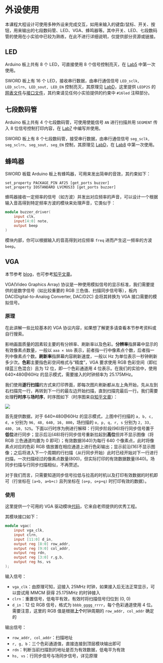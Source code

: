 # 外设使用

本课程大程设计可使用多种外设来完成交互，如用来输入的键盘/鼠标、开关、按钮，用来输出的七段数码管、LED、VGA、蜂鸣器等。其中开关、LED、七段数码管的使用在小实验中已较为熟练，在此不进行详细说明，仅提供部分资源或链接。

## LED

Arduino 板上共有 8 个 LED，可直接使用 8 个信号控制亮灭，在 [Lab5](../lab5/decoder.md) 中第一次使用。

SWORD 板上有 16 个 LED，接收串行数据，由串行通信信号 `LED_sclk, LED_sclrn, LED_sout, LED_EN` 控制亮灭，其原理见 [LabD](../labD/shift_register.md/#onboard-LED-7seg)，这里提供 `LEDP2S` 的[网表文件](../lab9/attachment/LEDP2S.ngc)与[接口文件](../lab9/attachment/LEDP2S_io.v)，其约束请见任何小实验提供的约束中 `#16led` 注释部分。

## 七段数码管

Arduino 板上共有 4 个七段数码管，可使用使能信号 `AN` 进行扫描并用 `SEGMENT` 传入 8 位信号控制打印内容，在 [Lab7](../lab7/multiplexer.md) 中编写并使用。

SWORD 板上有 8 个七段数码管，接受串行数据，由串行通信信号 `seg_sclk, seg_sclrn, seg_sout, seg_EN` 控制，其原理见 [LabD](../labD/shift_register.md/#onboard-LED-7seg)，在 [Lab8](../lab8/ALU.md) 中第一次使用。

## 蜂鸣器

SWORD 板载 Arduino 板上有蜂鸣器，可用来发出简单的音效，其约束如下：

```
set_property PACKAGE_PIN AF25 [get_ports buzzer]
set_property IOSTANDARD LVCMOS33 [get_ports buzzer]
```

蜂鸣器接收一定频率的信号（如方波）并发出对应频率的声音，可以设计一个根据输入音高得到特定频率方波的模块来处理声音，它类似于：

```verilog
module buzzer_driver(
    input clk,
    input[4:0] note,
    output beep
)
```

模块内部，你可以根据输入的音高得到对应频率 `freq` 进而产生这一频率的方波 `beep`。

## VGA

本节参考 [blog](https://embeddedthoughts.com/2016/07/29/driving-a-vga-monitor-using-an-fpga/)，也可参考[知乎文章](https://zhuanlan.zhihu.com/p/359125055)。

VGA(Video Graphics Array) 协议是一种使用模拟信号的显示标准，我们需要提供的是数字信号（如比较重要的 RGB 三色值、扫描同步信号等），板内 DAC(Digital-to-Analog Converter, DAC/D2C) 会将其转换为 VGA 接口需要的模拟信号。

### 原理

在此讲解一些比较基本的 VGA 协议内容，如果想了解更多请查看本节参考资料或自行搜索。

影响画面质量的因素较主要的有分辨率、刷新率以及色彩。**分辨率**指屏幕中显示的有效像素点数量，一般以 `aaa × bbb` 表示，前者指一行中像素点个数，后者指一列中像素点个数。**刷新率**指屏幕内容刷新速度，一般以 Hz 为单位表示一秒钟刷新多少次。**色彩**主要指色彩空间格式与“精度”，VGA 要求使用 RGB 色彩空间（即红绿蓝三色混合）且为 12 位，即一个色彩通道用 4 位表示。在我们的实验中，使用 640×480@60Hz 的显示模式，需要接入的时钟频率为 25.175MHz。

我们使用**逐行扫描**的方式来打印界面，即每次图片刷新都从左上角开始，先从左到右扫描完一行，再转到下一行的最左边开始扫描，直到扫描完最后一行。我们需要处理**行时序**与**场时序**，时序图如下（时序图来自[知乎文章](https://zhuanlan.zhihu.com/p/87515249)）：

<img src="../pic/VGA-sync.png">

首先提供数据，对于 640×480@60Hz 的显示模式，上图中行扫描的 `a, b, c, d, e` 分别为 `96, 48, 640, 16, 800`，场扫描的 `o, p, q, r, s` 分别为 `2, 33, 480, 10, 525`。下面以行时序为例进行解释：行同步阶段(96)将行同步信号置于**低位**进行同步；显示后沿(48)将行同步信号重新拉起到**高位**但并不显示图像（将 RGB 三色通道均置为 0 即可）；有效数据(640)为每行 640 个像素点，此时将像素点对应的色彩 RGB 值放置在相应通道上进行色彩输出；显示前沿(16)不显示图像；之后将进入下一个周期的行扫描（从行同步开始）此时已经开始对下一行进行扫描，一次扫描经过的像素点数量(800)，但实际打印的有效数据数量(640)。场同步扫描与行同步扫描相似，不再赘述。

对于我们而言，只需要知道同步信号拉低与拉高的时机以及打印有效数据的时机即可（行坐标在 `[a+b, a+b+c)` 且列坐标在 `[o+p, o+p+q)` 时打印有效的数据）。

### 使用

这里提供一个可用的 VGA 驱动模块[代码](../attachment/vgac.v)，它来自老师提供的优秀工程。

其模块接口如下：

```verilog
module vgac(
    input vga_clk,
    input clrn,
    input [11:0] d_in,
    output reg [8:0] row_addr,
    output reg [9:0] col_addr,
    output reg rdn,
    output reg [3:0] r,g,b,
    output reg hs, vs
);
```

输入信号：

* `vga_clk`：由原理可知，迎接入 25MHz 时钟，如果接入后无法正常显示，可以尝试用 MMCM 获得 25.175MHz 的时钟接入
* `clrn`：重置信号，低电平有效，有效时将扫描信号归位到 (0, 0)
* `d_in`：12 位 RGB 信号，格式为 `bbbb_gggg_rrrr`，每个色彩通道使用 4 位。需要注意，这里的 RGB 值是根据**上个**时钟周期的 `row_addr, col_addr` 确定的

输出信号：

* `row_addr, col_addr`：扫描地址
* `r, g, b`：三个色彩通道值，直接连接到顶层模块输出即可
* `rdn`：判断当前扫描到的地址是否为有效数据，低电平为有效
* `hs, vs`：行同步信号与场同步信号，详见原理